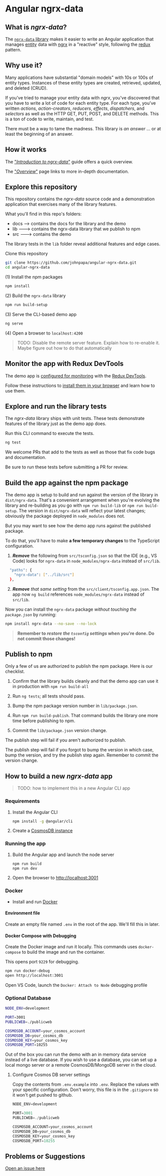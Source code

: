 # Angular ngrx-data

## What is _ngrx-data_?

The
[`ngrx-data` library](https://github.com/johnpapa/angular-ngrx-data)
makes it easier to write an Angular application that manages
[entity](https://github.com/johnpapa/angular-ngrx-data/blob/master/docs/faq.md#entity)
data with
[ngrx](https://github.com/ngrx/platform/blob/master/README.md)
in a "reactive" style, following the
[redux](https://redux.js.org/) pattern.

## Why use it?

Many applications have substantial "domain models" with 10s or 100s of entity types.
Instances of these entity types are created, retrieved, updated, and deleted (CRUD).

If you've tried to manage your entity data with _ngrx_, you've discovered that you have to write a lot of code for each entity type. For each type, you've written _actions_, _action-creators_, _reducers_, _effects_, _dispatchers_, and _selectors_ as well as the HTTP GET, PUT, POST, and DELETE methods. This is a ton of code to write, maintain, and test.

There must be a way to tame the madness.
This library is _an answer_ ... or at least the beginning of an answer.

## How it works

The
["_Introduction to ngrx-data_"](https://github.com/johnpapa/angular-ngrx-data/blob/master/docs/introduction.md)
guide offers a quick overview.

The
["_Overview_"](https://github.com/johnpapa/angular-ngrx-data/blob/master/docs/README.md) page links to more in-depth documentation.

## Explore this repository

This repository contains the _ngrx-data_ source code and a
demonstration application that exercises many of the library features.

What you'll find in this repo's folders:

- docs --> contains the docs for the library and the demo
- lib ---> contains the ngrx-data library that we publish to npm
- src ---> contains the demo

The library tests in the `lib` folder reveal additional features and edge cases.

Clone this repository

   ```bash
   git clone https://github.com/johnpapa/angular-ngrx-data.git
   cd angular-ngrx-data
   ```

(1) Install the npm packages

   ```bash
   npm install
   ```

(2) Build the `ngrx-data` library

   ```bash
   npm run build-setup
   ```

(3) Serve the CLI-based demo app

   ```bash
   ng serve
   ```

(4) Open a browser to `localhost:4200`

>TODO: Disable the remote server feature. Explain how to re-enable it. Maybe figure out how to do that automatically

## Monitor the app with Redux DevTools

The demo app is
[configured for monitoring](https://github.com/ngrx/platform/tree/master/docs/store-devtools)
with the
[Redux DevTools](https://github.com/zalmoxisus/redux-devtools-extension).

Follow these instructions to
[install them in your browser](https://github.com/zalmoxisus/redux-devtools-extension)
and learn how to use them.

## Explore and run the library tests

The _ngrx-data_ library ships with unit tests.
These tests demonstrate features of the library just as the demo app does.

Run this CLI command to execute the tests.

```bash
ng test
```

We welcome PRs that add to the tests as well as those that fix code bugs and documentation.

Be sure to run these tests before submitting a PR for review.

## Build the app against the npm package

The demo app is setup to build and run against the version of the library in
`dist/ngrx-data`.
That's a convenient arrangement when you're evolving the library and
re-building as you go with `npm run build-lib` or `npm run build-setup`.
The version in `dist/ngrx-data` will reflect your latest changes;
obviously the package deployed in `node_modules` does not.

But you may want to see how the demo app runs against the published package. 

To do that, you'll have to make **a few temporary changes** to the TypeScript configuration.

1. **_Remove_** the following from `src/tsconfig.json` so that the IDE (e.g., VS Code)
looks for `ngrx-data` in `node_modules/ngrx-data` instead of `src/lib`.

```bash
  "paths": {
    "ngrx-data": ["../lib/src"]
  },
```

2. **_Remove_** _that same setting_ from the `src/client/tsconfig.app.json`.
The app now `ng build` references `node_modules/ngrx-data` instead of `src/lib`.


Now you can install the `ngrx-data` package _without touching the `package.json`_ by running:

```bash
npm install ngrx-data --no-save --no-lock
```

>**Remember to _restore the `tsconfig` settings_ when you're done. Do not commit those changes!**
## Publish to npm

Only a few of us are authorized to publish the npm package.
Here is our checklist.

1. Confirm that the library builds cleanly and that
the demo app can use it in production with `npm run build-all`

1. Run `ng tests`; all tests should pass.

1. Bump the npm package version number in `lib/package.json`. 

1. Run `npm run build-publish`. 
That command builds the library one more time before publishing to npm.

1. Commit the `lib/package.json` version change.

The publish step will fail if you aren't authorized to publish.

The publish step will fail if you forgot to bump the version in which case, bump the version, and try the publish step again. Remember to commit the version change.

## How to build a new _ngrx-data_ app

>TODO: how to implement this in a new Angular CLI app

### Requirements

1. Install the Angular CLI

   ```bash
   npm install -g @angular/cli
   ```

1. Create a
   [CosmosDB instance](https://docs.microsoft.com/en-us/azure/cosmos-db/tutorial-develop-mongodb-nodejs-part4)

### Running the app

1. Build the Angular app and launch the node server

   ```bash
   npm run build
   npm run dev
   ```

1. Open the browser to <http://localhost:3001>

### Docker

* Install and run [Docker](https://www.docker.com/community-edition)

#### Environment file

Create an empty file named `.env` in the root of the app. We'll fill this in later.

#### Docker Compose with Debugging

Create the Docker image and run it locally. This commands uses `docker-compose` to build the image
and run the container.

This opens port `9229` for debugging.

```bash
npm run docker-debug
open http://localhost:3001
```

Open VS Code, launch the `Docker: Attach to Node` debugging profile

### Optional Database

```bash
NODE_ENV=development

PORT=3001
PUBLICWEB=./publicweb

COSMOSDB_ACCOUNT=your_cosmos_account
COSMOSDB_DB=your_cosmos_db
COSMOSDB_KEY=your_cosmos_key
COSMOSDB_PORT=10255
```

Out of the box you can run the demo with an in memory data service instead of a live database. If
you wish to use a database, you can set up a local mongo server or a remote CosmosDB/MongoDB server
in the cloud.

1. Configure Cosmos DB server settings

   Copy the contents from `.env.example` into `.env`. Replace the values with your specific
   configuration. Don't worry, this file is in the `.gitignore` so it won't get pushed to github.

   ```javascript
   NODE_ENV=development

   PORT=3001
   PUBLICWEB=./publicweb

   COSMOSDB_ACCOUNT=your_cosmos_account
   COSMOSDB_DB=your_cosmos_db
   COSMOSDB_KEY=your_cosmos_key
   COSMOSDB_PORT=10255
   ```

## Problems or Suggestions

[Open an issue here](https://github.com/johnpapa/angular-ngrx-data/issues)
